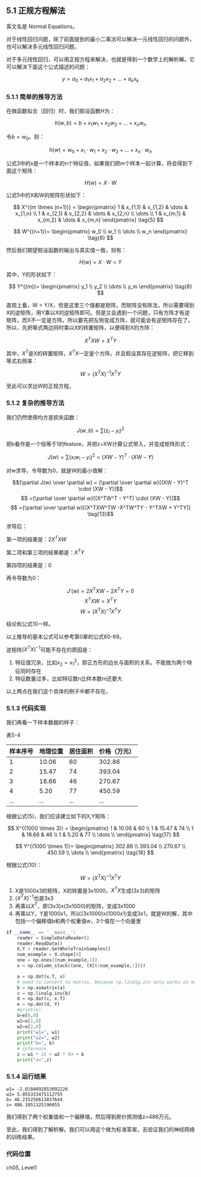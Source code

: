 <!--Copyright © Microsoft Corporation. All rights reserved.
  适用于[License](https://github.com/Microsoft/ai-edu/blob/master/LICENSE.md)版权许可-->
  
## 5.1 正规方程解法

英文名是 Normal Equations。

对于线性回归问题，除了前面提到的最小二乘法可以解决一元线性回归的问题外，也可以解决多元线性回归问题。

对于多元线性回归，可以用正规方程来解决，也就是得到一个数学上的解析解。它可以解决下面这个公式描述的问题：

$$y=a_0+a_1x_1+a_2x_2+\dots+a_kx_k \tag{1}$$

### 5.1.1 简单的推导方法

在做函数拟合（回归）时，我们假设函数H为：

$$h(w,b) = b + x_1 w_1+x_2 w_2+...+x_n w_n \tag{2}$$

令$b=w_0$，则：

$$h(w) = w_0 + x_1 \cdot w_1 + x_2 \cdot w_2+...+ x_n \cdot w_n\tag{3}$$

公式3中的x是一个样本的n个特征值，如果我们把m个样本一起计算，将会得到下面这个矩阵：

$$H(w) = X \cdot W \tag{4}$$

公式5中的X和W的矩阵形状如下：

$$
X^{(m \times (n+1))} = 
\begin{pmatrix} 
1 & x_{1,1} & x_{1,2} & \dots & x_{1,n} \\
1 & x_{2,1} & x_{2,2} & \dots & x_{2,n} \\
\dots \\
1 & x_{m,1} & x_{m,2} & \dots & x_{m,n}
\end{pmatrix} \tag{5}
$$

$$
W^{(n+1)}= \begin{pmatrix}
w_0 \\
w_1 \\
\dots \\
 w_n
\end{pmatrix}  \tag{6}
$$

然后我们期望假设函数的输出与真实值一致，则有：

$$H(w) = X \cdot W = Y \tag{7}$$

其中，Y的形状如下：

$$
Y^{(m)}= \begin{pmatrix}
y_1 \\
y_2 \\
\dots \\
y_m
\end{pmatrix}  \tag{8}
$$


直观上看，W = Y/X，但是这里三个值都是矩阵，而矩阵没有除法，所以需要得到X的逆矩阵，用Y乘以X的逆矩阵即可。但是又会遇到一个问题，只有方阵才有逆矩阵，而X不一定是方阵，所以要先把左侧变成方阵，就可能会有逆矩阵存在了。所以，先把等式两边同时乘以X的转置矩阵，以便得到X的方阵：

$$X^T X W = X^T Y \tag{9}$$

其中，$X^T$是X的转置矩阵，$X^T X$一定是个方阵，并且假设其存在逆矩阵，把它移到等式右侧来：

$$W = (X^T X)^{-1}{X^T Y} \tag{10}$$

至此可以求出W的正规方程。

### 5.1.2 复杂的推导方法

我们仍然使用均方差损失函数：

$$J(w,b) = \sum (z_i - y_i)^2 \tag{11}$$

把b看作是一个恒等于1的feature，并把z=XW计算公式带入，并变成矩阵形式：

$$J(w) = \sum (x_i w_i -y_i)^2=(XW - Y)^T \cdot (XW - Y) \tag{12}$$

对w求导，令导数为0，就是W的最小值解：

$${\partial J(w) \over \partial w} = {\partial \over \partial w}[(XW - Y)^T \cdot (XW - Y)]$$
$$
={\partial \over \partial w}[(X^TW^T - Y^T) \cdot (XW - Y)]$$
$$
={\partial \over \partial w}[(X^TXW^TW -X^TW^TY - Y^TXW + Y^TY)] \tag{13}$$

求导后：

第一项的结果是：$2X^TXW$

第二项和第三项的结果都是：$X^TY$

第四项的结果是：0

再令导数为0：

$$
J'(w)=2X^TXW - 2X^TY=0 \tag{14}
$$
$$
X^TXW = X^TY \tag{15}
$$
$$
W=(X^TX)^{-1}X^TY \tag{16}
$$

结论和公式10一样。

以上推导的基本公式可以参考第0章的公式60-69。

逆矩阵$(X^TX)^{-1}$可能不存在的原因是：
1. 特征值冗余，比如$x_2=x^2_1$，即正方形的边长与面积的关系，不能做为两个特征同时存在
2. 特征数量过多，比如特征数n比样本数m还要大

以上两点在我们这个具体的例子中都不存在。

### 5.1.3 代码实现

我们再看一下样本数据的样子：

表5-4

|样本序号|地理位置|居住面积|价格（万元）|
|---|---|---|---|
|1|10.06|60|302.86|
|2|15.47|74|393.04|
|3|18.66|46|270.67|
|4|5.20|77|450.59|
|...|...|...|...|

根据公式(5)，我们应该建立如下的X,Y矩阵：

$$
X^{(1000 \times 3)} = \begin{pmatrix} 
1 & 10.06 & 60 \\
1 & 15.47 & 74 \\
1 & 18.66 & 46 \\
1 & 5.20 & 77 \\
\dots \\
\end{pmatrix} \tag{17}
$$

$$
Y^{(1000 \times 1)}= \begin{pmatrix}
302.86 \\
393.04 \\
270.67 \\
450.59 \\
\dots \\
\end{pmatrix}  \tag{18}
$$

根据公式(10)：

$$W = (X^T X)^{-1}{X^T Y} \tag{10}$$

1. X是1000x3的矩阵，X的转置是3x1000，$X^TX$生成(3x3)的矩阵
2. $(X^TX)^{-1}$也是3x3
3. 再乘以$X^T$，即(3x3)x(3x1000)的矩阵，变成3x1000
4. 再乘以Y，Y是1000x1，所以(3x1000)x(1000x1)变成3x1，就是W的解，其中包括一个偏移值b和两个权重值w，3个值在一个向量里

```Python
if __name__ == '__main__':
    reader = SimpleDataReader()
    reader.ReadData()
    X,Y = reader.GetWholeTrainSamples()
    num_example = X.shape[0]
    one = np.ones((num_example,1))
    x = np.column_stack((one, (X[0:num_example,:])))

    a = np.dot(x.T, x)
    # need to convert to matrix, because np.linalg.inv only works on matrix instead of array
    b = np.asmatrix(a)
    c = np.linalg.inv(b)
    d = np.dot(c, x.T)
    e = np.dot(d, Y)
    #print(e)
    b=e[0,0]
    w1=e[1,0]
    w2=e[2,0]
    print("w1=", w1)
    print("w2=", w2)
    print("b=", b)
    # inference
    z = w1 * 15 + w2 * 93 + b
    print("z=",z)
```

### 5.1.4 运行结果

```
w1= -2.0184092853092226
w2= 5.055333475112755
b= 46.235258613837644
z= 486.1051325196855
```

我们得到了两个权重值和一个偏移值，然后得到房价预测值z=486万元。

至此，我们得到了解析解。我们可以用这个做为标准答案，去验证我们的神经网络的训练结果。

### 代码位置

ch05, Level1

